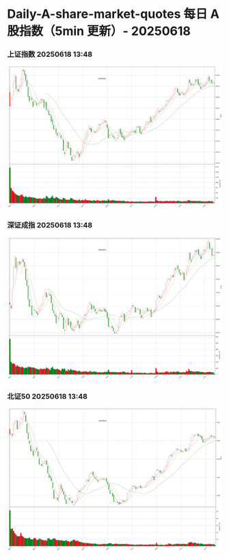 
# Daily-A-share-market-quotes 每日 A 股指数（5min 更新）- 20250618

### 上证指数 20250618 13:48
![](./fig/2025/6/20250618-sh000001.png)

### 深证成指 20250618 13:48
![](./fig/2025/6/20250618-sz399001.png)

### 北证50 20250618 13:48
![](./fig/2025/6/20250618-bj899050.png)
